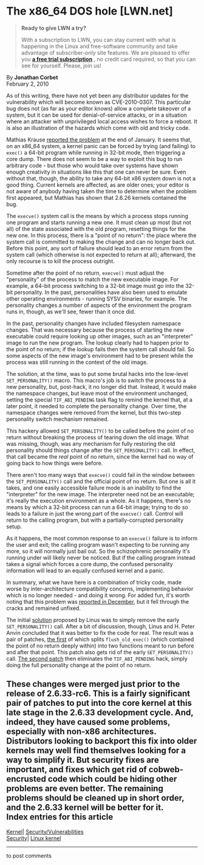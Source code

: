 # The x86_64 DOS hole [LWN.net]

> **Ready to give LWN a try?**
> 
> With a subscription to LWN, you can stay current with what is happening in the Linux and free-software community and take advantage of subscriber-only site features. We are pleased to offer you **[a free trial subscription](https://lwn.net/Promo/nst-trial/claim)** , no credit card required, so that you can see for yourself. Please, join us! 

By **Jonathan Corbet**  
February 2, 2010 

As of this writing, there have not yet been any distributor updates for the vulnerability which will become known as CVE-2010-0307. This particular bug does not (as far as your editor knows) allow a complete takeover of a system, but it can be used for denial-of-service attacks, or in a situation where an attacker with unprivileged local access wishes to force a reboot. It is also an illustration of the hazards which come with old and tricky code. 

Mathias Krause [reported the problem](/Articles/372322/) at the end of January. It seems that, on an x86_64 system, a kernel panic can be forced by trying (and failing) to `exec()` a 64-bit program while running in 32-bit mode, then triggering a core dump. There does not seem to be a way to exploit this bug to run arbitrary code - but those who would take over systems have shown enough creativity in situations like this that one can never be sure. Even without that, though, the ability to take any 64-bit x86 system down is not a good thing. Current kernels are affected, as are older ones; your editor is not aware of anybody having taken the time to determine when the problem first appeared, but Mathias has shown that 2.6.26 kernels contained the bug. 

The `execve()` system call is the means by which a process stops running one program and starts running a new one. It must clean up most (but not all) of the state associated with the old program, resetting things for the new one. In this process, there is a "point of no return": the place where the system call is committed to making the change and can no longer back out. Before this point, any sort of failure should lead to an error return from the system call (which otherwise is not expected to return at all); afterward, the only recourse is to kill the process outright. 

Sometime after the point of no return, `execve()` must adjust the "personality" of the process to match the new executable image. For example, a 64-bit process switching to a 32-bit image must go into the 32-bit personality. In the past, personalities have also been used to emulate other operating environments - running SYSV binaries, for example. The personality changes a number of aspects of the environment the program runs in, though, as we'll see, fewer than it once did. 

In the past, personality changes have included filesystem namespace changes. That was necessary because the process of starting the new executable could require looking up other images, such as an "interpreter" image to run the new program. The lookup clearly had to happen prior to the point of no return; if the lookup fails then the system call should fail. So some aspects of the new image's environment had to be present while the process was still running in the context of the old image. 

The solution, at the time, was to put some brutal hacks into the low-level `SET_PERSONALITY()` macro. This macro's job is to switch the process to a new personality, but, post-hack, it no longer did that. Instead, it would make the namespace changes, but leave most of the environment unchanged, setting the special `TIF_ABI_PENDING` task flag to remind the kernel that, at a later point, it needed to complete the personality change. Over time, the namespace changes were removed from the kernel, but this two-step personality switch mechanism remained. 

This hackery allowed `SET_PERSONALITY()` to be called before the point of no return without breaking the process of tearing down the old image. What was missing, though, was any mechanism for fully restoring the old personality should things change after the `SET_PERSONALITY()` call. In effect, that call became the _real_ point of no return, since the kernel had no way of going back to how things were before. 

There aren't too many ways that `execve()` could fail in the window between the `SET_PERSONALITY()` call and the official point of no return. But one is all it takes, and one easily accessible failure mode is an inability to find the "interpreter" for the new image. The interpreter need not be an executable; it's really the execution environment as a whole. As it happens, there's no means by which a 32-bit process can run a 64-bit image; trying to do so leads to a failure in just the wrong part of the `execve()` call. Control will return to the calling program, but with a partially-corrupted personality setup. 

As it happens, the most common response to an `execve()` failure is to inform the user and exit; the calling program wasn't expecting to be running any more, so it will normally just bail out. So the schizophrenic personality it's running under will likely never be noticed. But if the calling program instead takes a signal which forces a core dump, the confused personality information will lead to an equally confused kernel and a panic. 

In summary, what we have here is a combination of tricky code, made worse by inter-architecture compatibility concerns, implementing behavior which is no longer needed - and doing it wrong. For added fun, it's worth noting that this problem was [reported in December](/Articles/372580/), but it fell through the cracks and remained unfixed. 

The initial [solution](/Articles/372340/) proposed by Linus was to simply remove the early `SET_PERSONALITY()` call. After a bit of discussion, though, Linus and H. Peter Anvin concluded that it was better to fix the code for real. The result was a pair of patches, [the first](http://git.kernel.org/linus/221af7f87b97431e3ee21ce4b0e77d5411cf1549) of which splits `flush_old_exec()` (which contained the point of no return deeply within) into two functions meant to run before and after that point. This patch also gets rid of the early `SET_PERSONALITY()` call. [The second patch](http://git.kernel.org/linus/05d43ed8a89c159ff641d472f970e3f1baa66318) then eliminates the `TIF_ABI_PENDING` hack, simply doing the full personality change at the point of no return. 

These changes were merged just prior to the release of 2.6.33-rc6. This is a fairly significant pair of patches to put into the core kernel at this late stage in the 2.6.33 development cycle. And, indeed, they have caused some problems, especially with non-x86 architectures. Distributors looking to backport this fix into older kernels may well find themselves looking for a way to simplify it. But security fixes are important, and fixes which get rid of cobweb-encrusted code which could be hiding other problems are even better. The remaining problems should be cleaned up in short order, and the 2.6.33 kernel will be better for it.  
Index entries for this article  
---  
[Kernel](/Kernel/Index)| [Security/Vulnerabilities](/Kernel/Index#Security-Vulnerabilities)  
[Security](/Security/Index/)| [Linux kernel](/Security/Index/#Linux_kernel)  
  


* * *

to post comments 
